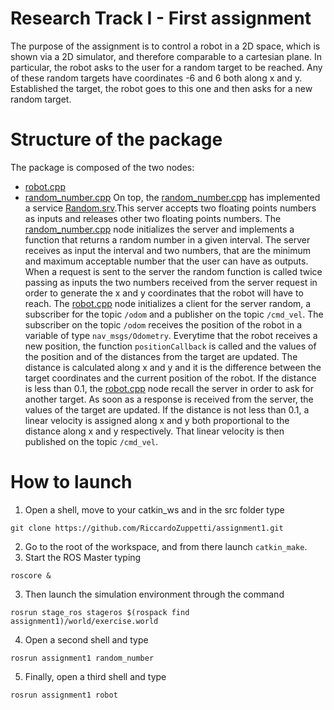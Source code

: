 # Research Track I - First assignment
The purpose of the assignment is to control a robot in a 2D space, which is shown via a 2D simulator, and therefore comparable to a cartesian plane.
In particular, the robot asks to the user for a random target to be reached.
Any of these random targets have coordinates -6 and 6 both along x and y.
Established the target, the robot goes to this one and then asks for a new random target.
# Structure of the package
The package is composed of the two nodes:
* [robot.cpp](https://github.com/RiccardoZuppetti/assignment1/blob/main/src/robot.cpp)
* [random_number.cpp](https://github.com/RiccardoZuppetti/assignment1/blob/main/src/random_number.cpp)
On top, the [random_number.cpp](https://github.com/RiccardoZuppetti/assignment1/blob/main/src/random_number.cpp) has implemented a service [Random.srv](https://github.com/RiccardoZuppetti/assignment1/blob/main/srv/Random.srv).This server accepts two floating points numbers as inputs and releases other two floating points numbers.
The [random_number.cpp](https://github.com/RiccardoZuppetti/assignment1/blob/main/src/random_number.cpp) node initializes the server and implements a function that returns a random number in a given interval. The server receives as input the interval and two numbers, that are the minimum and maximum acceptable number that the user can have as outputs. When a request is sent to the server the random function is called twice passing as inputs the two numbers received from the server request in order to generate the x and y coordinates that the robot will have to reach.
The [robot.cpp](https://github.com/RiccardoZuppetti/assignment1/blob/main/src/robot.cpp) node initializes a client for the server random, a subscriber for the topic `/odom` and a publisher on the topic `/cmd_vel`. The subscriber on the topic `/odom` receives the position of the robot in a variable of type `nav_msgs/Odometry`. Everytime that the robot receives a new position, the function `positionCallback` is called and the values of the position and of the distances from the target are updated. The distance is calculated along x and y and it is the difference between the target coordinates and the current position of the robot. If the distance is less than 0.1, the [robot.cpp](https://github.com/RiccardoZuppetti/assignment1/blob/main/src/robot.cpp) node recall the server in order to ask for another target. As soon as a response is received from the server, the values of the target are updated. If the distance is not less than 0.1, a linear velocity is assigned along x and y both proportional to the distance along x and y respectively. That linear velocity is then published on the topic `/cmd_vel`.
# How to launch
1. Open a shell, move to your catkin_ws and in the src folder type
```
git clone https://github.com/RiccardoZuppetti/assignment1.git
```
2. Go to the root of the workspace, and from there launch `catkin_make`.
3. Start the ROS Master typing
```
roscore &
```
3. Then launch the simulation environment through the command
```
rosrun stage_ros stageros $(rospack find assignment1)/world/exercise.world
```
4. Open a second shell and type
```
rosrun assignment1 random_number
```
5. Finally, open a third shell and type
```
rosrun assignment1 robot
```

